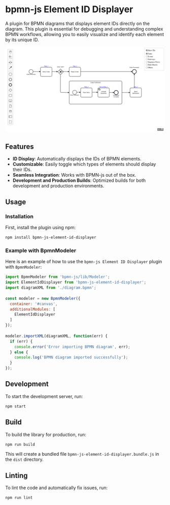 # bpmn-js Element ID Displayer

A plugin for BPMN diagrams that displays element IDs directly on the diagram. This plugin is essential for debugging and understanding complex BPMN workflows, allowing you to easily visualize and identify each element by its unique ID.

![Sample](./resources/sample.png)

## Features

- **ID Display**: Automatically displays the IDs of BPMN elements.
- **Customizable**: Easily toggle which types of elements should display their IDs.
- **Seamless Integration**: Works with BPMN-js out of the box.
- **Development and Production Builds**: Optimized builds for both development and production environments.

## Usage

### Installation

First, install the plugin using npm:

```bash
npm install bpmn-js-element-id-displayer
```

### Example with BpmnModeler

Here is an example of how to use the `bpmn-js Element ID Displayer` plugin with `BpmnModeler`:

```javascript
import BpmnModeler from 'bpmn-js/lib/Modeler';
import ElementIdDisplayer from 'bpmn-js-element-id-displayer';
import diagramXML from './diagram.bpmn';

const modeler = new BpmnModeler({
  container: '#canvas',
  additionalModules: [
    ElementIdDisplayer
  ]
});

modeler.importXML(diagramXML, function(err) {
  if (err) {
    console.error('Error importing BPMN diagram', err);
  } else {
    console.log('BPMN diagram imported successfully');
  }
});
```

## Development

To start the development server, run:

```bash
npm start
```

## Build

To build the library for production, run:

```bash
npm run build
```

This will create a bundled file `bpmn-js-element-id-displayer.bundle.js` in the `dist` directory.

## Linting

To lint the code and automatically fix issues, run:

```bash
npm run lint
```